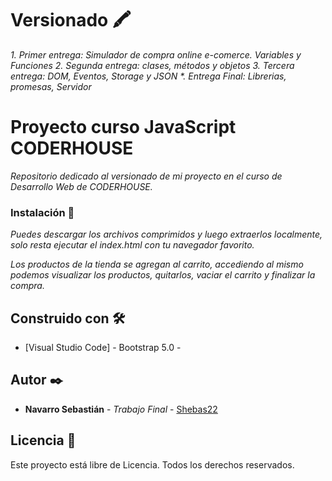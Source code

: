 # Versionado 🖍

_1. Primer entrega: Simulador de compra online e-comerce. Variables y Funciones_
_2. Segunda entrega: clases, métodos y objetos_
_3. Tercera entrega: DOM, Eventos, Storage y JSON_
_*. Entrega Final: Librerias, promesas, Servidor_


# Proyecto curso JavaScript CODERHOUSE

_Repositorio dedicado al versionado de mi proyecto en el curso de Desarrollo Web de CODERHOUSE._


### Instalación 🔧

_Puedes descargar los archivos comprimidos y luego extraerlos localmente, solo resta ejecutar el index.html con tu navegador favorito._

_Los productos de la tienda se agregan al carrito, accediendo al mismo podemos visualizar los productos, quitarlos, vaciar el carrito y finalizar la compra._


## Construido con 🛠️

* [Visual Studio Code] - Bootstrap 5.0 - 


## Autor ✒️

* **Navarro Sebastián** - *Trabajo Final* - [Shebas22](https://github.com/Shebas22)



## Licencia 📄

Este proyecto está libre de Licencia. Todos los derechos reservados.


